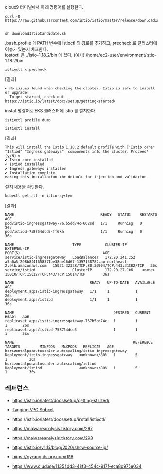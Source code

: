 
cloud9 터미널에서 아래 명령어를 실행한다.

```
curl -O https://raw.githubusercontent.com/istio/istio/master/release/downloadIstioCandidate.sh ​

sh downloadIstioCandidate.sh
```

.bash_profile 의 PATH 변수에 istioctl 의 경로를 추가하고, precheck 로 클러스터에 이슈가 있는지 체크한다.  
iostoctl 은 ./istio-1.18.2/bin 에 있다. (예시) /home/ec2-user/environment/istio-1.18.2/bin
```
istioctl x precheck
```
[결과]
```
✔ No issues found when checking the cluster. Istio is safe to install or upgrade!
  To get started, check out https://istio.io/latest/docs/setup/getting-started/
```

install 명령어로 EKS 클러스터에 istio 를 설치한다. 
```
istioctl profile dump

istioctl install
```

[결과]
```
This will install the Istio 1.18.2 default profile with ["Istio core" "Istiod" "Ingress gateways"] components into the cluster. Proceed? (y/N) y
✔ Istio core installed                                                                                         
✔ Istiod installed                                                                                             
✔ Ingress gateways installed                                                                                   
✔ Installation complete                                                                                        Making this installation the default for injection and validation.
```

설치 내용을 확인한다. 
```
kubectl get all -n istio-system
```

[결과]
```
NAME                                        READY   STATUS    RESTARTS   AGE
pod/istio-ingressgateway-767b5dd74c-662sd   1/1     Running   0          26s
pod/istiod-758754dcd5-ff6kh                 1/1     Running   0          36s

NAME                           TYPE           CLUSTER-IP       EXTERNAL-IP                                                                    PORT(S)                                      AGE
service/istio-ingressgateway   LoadBalancer   172.20.241.252   a5a6a5f298b8441658371be38ae36d67-1397138782.ap-northeast-2.elb.amazonaws.com   15021:32328/TCP,80:30904/TCP,443:31882/TCP   26s
service/istiod                 ClusterIP      172.20.27.106    <none>                                                                         15010/TCP,15012/TCP,443/TCP,15014/TCP        36s

NAME                                   READY   UP-TO-DATE   AVAILABLE   AGE
deployment.apps/istio-ingressgateway   1/1     1            1           26s
deployment.apps/istiod                 1/1     1            1           36s

NAME                                              DESIRED   CURRENT   READY   AGE
replicaset.apps/istio-ingressgateway-767b5dd74c   1         1         1       26s
replicaset.apps/istiod-758754dcd5                 1         1         1       36s

NAME                                                       REFERENCE                         TARGETS         MINPODS   MAXPODS   REPLICAS   AGE
horizontalpodautoscaler.autoscaling/istio-ingressgateway   Deployment/istio-ingressgateway   <unknown>/80%   1         5         1          26s
horizontalpodautoscaler.autoscaling/istiod                 Deployment/istiod                 <unknown>/80%   1         5         1          36s
```



## 레퍼런스 ##

* https://istio.io/latest/docs/setup/getting-started/
  
* [Tagging VPC Subnet](https://repost.aws/knowledge-center/eks-vpc-subnet-discovery)
  
* https://istio.io/latest/docs/setup/install/istioctl/
  
* https://malwareanalysis.tistory.com/297

* https://malwareanalysis.tistory.com/298

* https://istio.io/v1.15/blog/2020/show-source-ip/

* https://nyyang.tistory.com/158

* https://www.clud.me/11354dd3-48f3-454d-917f-eca8d975e034
